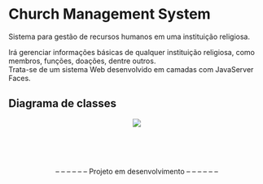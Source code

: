 # Church Management System
Sistema para gestão de recursos humanos em uma instituição religiosa.

Irá gerenciar informações básicas de qualquer instituição religiosa, como membros, funções, doações, dentre outros.<br>
Trata-se de um sistema Web desenvolvido em camadas com JavaServer Faces.

<h2>Diagrama de classes</h2>

<p align="center">
  <img  src="https://raw.githubusercontent.com/vctr-moraes/church-management-system/master/Diagrama%20de%20classes.jpg" style="max-width:100%;"> 
</p>

<br><br><br>

<p align="center"> – – – – – – Projeto em desenvolvimento – – – – – – </p>
